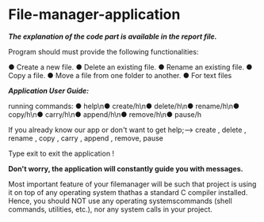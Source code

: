 # File-manager-application

***The explanation of the code part is available in the report file.***

Program should must provide the following functionalities:
 
 ● Create a new file.
 ● Delete an existing file.
 ● Rename an existing file.
 ● Copy a file.
 ● Move a file from one folder to another.
 ● For text files
 

***Application User Guide:***

running commands:
● help\n● create/h\n● delete/h\n● rename/h\n● copy/h\n● carry/h\n● append/h\n● remove/h\n● pause/h

If you already know our app or don't want to get help;--> create , delete , rename , copy , carry , append , remove, pause

Type exit to exit the application !

**Don't worry, the application will constantly guide you with messages.**
		

Most important feature of your filemanager will be such that project is using it on top of any operating system thathas a standard C compiler installed. Hence, you should NOT use any operating systemscommands (shell commands, utilities, etc.), nor any system calls in your project.
